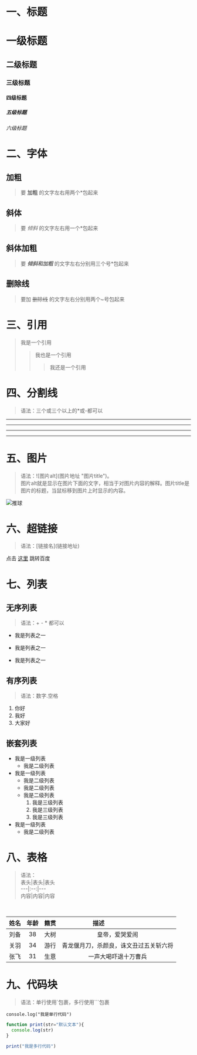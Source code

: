 
# 一、标题
# 一级标题
## 二级标题
### 三级标题
#### 四级标题
##### 五级标题
###### 六级标题

# 二、字体

## 加粗

>要 **加粗** 的文字左右用两个*包起来

## 斜体

>要 *倾斜* 的文字左右用一个*包起来

## 斜体加粗

>要 ***倾斜和加粗*** 的文字左右分别用三个号*包起来

## 删除线

>要加 ~~删除线~~ 的文字左右分别用两个~号包起来

# 三、引用

>我是一个引用
>>我也是一个引用
>>>我还是一个引用

# 四、分割线

> 语法：三个或三个以上的*或-都可以

***

---

******

---

# 五、图片

> 语法：![图片alt]\(图片地址 "图片title")。
<br>图片alt就是显示在图片下面的文字，相当于对图片内容的解释。图片title是图片的标题，当鼠标移到图片上时显示的内容。

![推球](https://encrypted-tbn0.gstatic.com/images?q=tbn:ANd9GcQtJ7gwex2YcUap7FwFnbwS5jHqaebLc0_LaQ&usqp=CAU "图片来自百度")

# 六、超链接

> 语法：\[链接名](链接地址)

点击 [这里](https://www.baidu.com) 跳转百度

# 七、列表

## 无序列表

> 语法：+ - * 都可以

+ 我是列表之一
- 我是列表之一
* 我是列表之一

## 有序列表

> 语法：数字.空格

1. 你好
2. 我好
3. 大家好

## 嵌套列表

+ 我是一级列表
   + 我是二级列表
+ 我是一级列表
   + 我是二级列表
   + 我是二级列表
   + 我是二级列表
      1. 我是三级列表
      2. 我是三级列表
      3. 我是三级列表
+ 我是一级列表
   + 我是二级列表

# 八、表格
> 语法：  
表头|表头|表头  
---|:--:|---  
内容|内容|内容

<br>

姓名|年龄|籍贯|<div style="width: 200px">描述</div>
:-:|:-:|:-:|:-:
刘备|38|大树|皇帝，爱哭爱闹
关羽|34|游行|青龙偃月刀，杀颜良，诛文丑过五关斩六将
张飞|31|生意|一声大喝吓退十万曹兵

# 九、代码块

> 语法：单行使用`包裹，多行使用```包裹

`console.log("我是单行代码")`

```js
function print(str="默认文本"){
  console.log(str)
}

print("我是多行代码")
```
